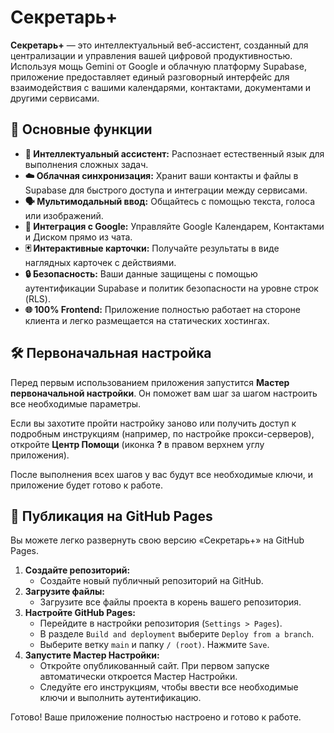 # Секретарь+

**Секретарь+** — это интеллектуальный веб-ассистент, созданный для централизации и управления вашей цифровой продуктивностью. Используя мощь Gemini от Google и облачную платформу Supabase, приложение предоставляет единый разговорный интерфейс для взаимодействия с вашими календарями, контактами, документами и другими сервисами.

## 🚀 Основные функции

- **🧠 Интеллектуальный ассистент:** Распознает естественный язык для выполнения сложных задач.
- **☁️ Облачная синхронизация:** Хранит ваши контакты и файлы в Supabase для быстрого доступа и интеграции между сервисами.
- **🗣️ Мультимодальный ввод:** Общайтесь с помощью текста, голоса или изображений.
- **📅 Интеграция с Google:** Управляйте Google Календарем, Контактами и Диском прямо из чата.
- **🃏 Интерактивные карточки:** Получайте результаты в виде наглядных карточек с действиями.
- **🔒 Безопасность:** Ваши данные защищены с помощью аутентификации Supabase и политик безопасности на уровне строк (RLS).
- **🌐 100% Frontend:** Приложение полностью работает на стороне клиента и легко размещается на статических хостингах.

## 🛠️ Первоначальная настройка

Перед первым использованием приложения запустится **Мастер первоначальной настройки**. Он поможет вам шаг за шагом настроить все необходимые параметры.

Если вы захотите пройти настройку заново или получить доступ к подробным инструкциям (например, по настройке прокси-серверов), откройте **Центр Помощи** (иконка **?** в правом верхнем углу приложения).

После выполнения всех шагов у вас будут все необходимые ключи, и приложение будет готово к работе.

## 🚀 Публикация на GitHub Pages

Вы можете легко развернуть свою версию «Секретарь+» на GitHub Pages.

1.  **Создайте репозиторий:**
    *   Создайте новый публичный репозиторий на GitHub.
2.  **Загрузите файлы:**
    *   Загрузите все файлы проекта в корень вашего репозитория.
3.  **Настройте GitHub Pages:**
    *   Перейдите в настройки репозитория (`Settings > Pages`).
    *   В разделе `Build and deployment` выберите `Deploy from a branch`.
    *   Выберите ветку `main` и папку `/ (root)`. Нажмите `Save`.
4.  **Запустите Мастер Настройки:**
    *   Откройте опубликованный сайт. При первом запуске автоматически откроется Мастер Настройки.
    *   Следуйте его инструкциям, чтобы ввести все необходимые ключи и выполнить аутентификацию.

Готово! Ваше приложение полностью настроено и готово к работе.